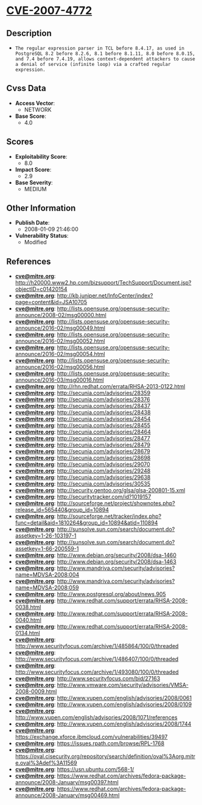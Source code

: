 
# [CVE-2007-4772](http://h20000.www2.hp.com/bizsupport/TechSupport/Document.jsp?objectID=c01420154)

## Description

- `The regular expression parser in TCL before 8.4.17, as used in PostgreSQL 8.2 before 8.2.6, 8.1 before 8.1.11, 8.0 before 8.0.15, and 7.4 before 7.4.19, allows context-dependent attackers to cause a denial of service (infinite loop) via a crafted regular expression.`

## Cvss Data

- **Access Vector**:
  - NETWORK
- **Base Score**:
  - 4.0

## Scores

- **Exploitability Score**:
  - 8.0
- **Impact Score**:
  - 2.9
- **Base Severity**:
  - MEDIUM

## Other Information

- **Publish Date**:
  - 2008-01-09 21:46:00
- **Vulnerability Status**:
  - Modified

## References

- **cve@mitre.org**: http://h20000.www2.hp.com/bizsupport/TechSupport/Document.jsp?objectID=c01420154
- **cve@mitre.org**: http://kb.juniper.net/InfoCenter/index?page=content&id=JSA10705
- **cve@mitre.org**: http://lists.opensuse.org/opensuse-security-announce/2008-02/msg00000.html
- **cve@mitre.org**: http://lists.opensuse.org/opensuse-security-announce/2016-02/msg00049.html
- **cve@mitre.org**: http://lists.opensuse.org/opensuse-security-announce/2016-02/msg00052.html
- **cve@mitre.org**: http://lists.opensuse.org/opensuse-security-announce/2016-02/msg00054.html
- **cve@mitre.org**: http://lists.opensuse.org/opensuse-security-announce/2016-02/msg00056.html
- **cve@mitre.org**: http://lists.opensuse.org/opensuse-security-announce/2016-03/msg00016.html
- **cve@mitre.org**: http://rhn.redhat.com/errata/RHSA-2013-0122.html
- **cve@mitre.org**: http://secunia.com/advisories/28359
- **cve@mitre.org**: http://secunia.com/advisories/28376
- **cve@mitre.org**: http://secunia.com/advisories/28437
- **cve@mitre.org**: http://secunia.com/advisories/28438
- **cve@mitre.org**: http://secunia.com/advisories/28454
- **cve@mitre.org**: http://secunia.com/advisories/28455
- **cve@mitre.org**: http://secunia.com/advisories/28464
- **cve@mitre.org**: http://secunia.com/advisories/28477
- **cve@mitre.org**: http://secunia.com/advisories/28479
- **cve@mitre.org**: http://secunia.com/advisories/28679
- **cve@mitre.org**: http://secunia.com/advisories/28698
- **cve@mitre.org**: http://secunia.com/advisories/29070
- **cve@mitre.org**: http://secunia.com/advisories/29248
- **cve@mitre.org**: http://secunia.com/advisories/29638
- **cve@mitre.org**: http://secunia.com/advisories/30535
- **cve@mitre.org**: http://security.gentoo.org/glsa/glsa-200801-15.xml
- **cve@mitre.org**: http://securitytracker.com/id?1019157
- **cve@mitre.org**: http://sourceforge.net/project/shownotes.php?release_id=565440&group_id=10894
- **cve@mitre.org**: http://sourceforge.net/tracker/index.php?func=detail&aid=1810264&group_id=10894&atid=110894
- **cve@mitre.org**: http://sunsolve.sun.com/search/document.do?assetkey=1-26-103197-1
- **cve@mitre.org**: http://sunsolve.sun.com/search/document.do?assetkey=1-66-200559-1
- **cve@mitre.org**: http://www.debian.org/security/2008/dsa-1460
- **cve@mitre.org**: http://www.debian.org/security/2008/dsa-1463
- **cve@mitre.org**: http://www.mandriva.com/security/advisories?name=MDVSA-2008:004
- **cve@mitre.org**: http://www.mandriva.com/security/advisories?name=MDVSA-2008:059
- **cve@mitre.org**: http://www.postgresql.org/about/news.905
- **cve@mitre.org**: http://www.redhat.com/support/errata/RHSA-2008-0038.html
- **cve@mitre.org**: http://www.redhat.com/support/errata/RHSA-2008-0040.html
- **cve@mitre.org**: http://www.redhat.com/support/errata/RHSA-2008-0134.html
- **cve@mitre.org**: http://www.securityfocus.com/archive/1/485864/100/0/threaded
- **cve@mitre.org**: http://www.securityfocus.com/archive/1/486407/100/0/threaded
- **cve@mitre.org**: http://www.securityfocus.com/archive/1/493080/100/0/threaded
- **cve@mitre.org**: http://www.securityfocus.com/bid/27163
- **cve@mitre.org**: http://www.vmware.com/security/advisories/VMSA-2008-0009.html
- **cve@mitre.org**: http://www.vupen.com/english/advisories/2008/0061
- **cve@mitre.org**: http://www.vupen.com/english/advisories/2008/0109
- **cve@mitre.org**: http://www.vupen.com/english/advisories/2008/1071/references
- **cve@mitre.org**: http://www.vupen.com/english/advisories/2008/1744
- **cve@mitre.org**: https://exchange.xforce.ibmcloud.com/vulnerabilities/39497
- **cve@mitre.org**: https://issues.rpath.com/browse/RPL-1768
- **cve@mitre.org**: https://oval.cisecurity.org/repository/search/definition/oval%3Aorg.mitre.oval%3Adef%3A11569
- **cve@mitre.org**: https://usn.ubuntu.com/568-1/
- **cve@mitre.org**: https://www.redhat.com/archives/fedora-package-announce/2008-January/msg00397.html
- **cve@mitre.org**: https://www.redhat.com/archives/fedora-package-announce/2008-January/msg00469.html
